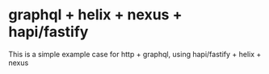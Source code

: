 # graphql + helix + nexus + hapi/fastify

This is a simple example case for http + graphql, using hapi/fastify + helix + nexus
